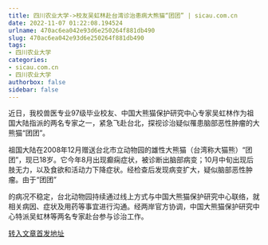 ```yaml
---
title: 四川农业大学->校友吴虹林赴台湾诊治患病大熊猫“团团” | sicau.com.cn
date: 2022-11-07 01:22:08.194524
urlname: 470ac6ea042e93d6e250264f881db490
slug: 470ac6ea042e93d6e250264f881db490
tags: 
- 四川农业大学
categories:
- sicau.com.cn
- 四川农业大学
authorbox: false
sidebar: false
---
```

近日，我校兽医专业97级毕业校友、中国大熊猫保护研究中心专家吴虹林作为祖国大陆指派的两名专家之一，紧急飞赴台北，探视诊治疑似罹患脑部恶性肿瘤的大熊猫“团团”。

祖国大陆在2008年12月赠送台北市立动物园的雄性大熊猫（台湾称大猫熊）“团团”，现已18岁。它今年8月出现癫痫症状，被诊断出脑部病变；10月中旬出现后肢无力，以及食欲和活动力下降症状。经检查后发现病变扩大，疑似脑部恶性肿瘤。由于“团团”
<!--more-->
的病况不稳定，台北动物园持续通过线上方式与中国大熊猫保护研究中心联络，就相关病因、症状及用药等事宜进行沟通。经两岸官方协调，中国大熊猫保护研究中心特派吴虹林等两名专家赴台参与诊治工作。



[转入文章首发地址](https://news.sicau.edu.cn/info/1078/70084.htm)